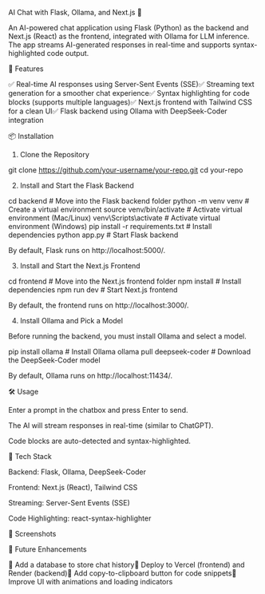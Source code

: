 AI Chat with Flask, Ollama, and Next.js 🚀

An AI-powered chat application using Flask (Python) as the backend and Next.js (React) as the frontend, integrated with Ollama for LLM inference. The app streams AI-generated responses in real-time and supports syntax-highlighted code output.

📌 Features

✅ Real-time AI responses using Server-Sent Events (SSE)✅ Streaming text generation for a smoother chat experience✅ Syntax highlighting for code blocks (supports multiple languages)✅ Next.js frontend with Tailwind CSS for a clean UI✅ Flask backend using Ollama with DeepSeek-Coder integration

📦 Installation

1. Clone the Repository

git clone https://github.com/your-username/your-repo.git
cd your-repo

2. Install and Start the Flask Backend

cd backend  # Move into the Flask backend folder
python -m venv venv  # Create a virtual environment
source venv/bin/activate  # Activate virtual environment (Mac/Linux)
venv\Scripts\activate  # Activate virtual environment (Windows)
pip install -r requirements.txt  # Install dependencies
python app.py  # Start Flask backend

By default, Flask runs on http://localhost:5000/.

3. Install and Start the Next.js Frontend

cd frontend  # Move into the Next.js frontend folder
npm install  # Install dependencies
npm run dev  # Start Next.js frontend

By default, the frontend runs on http://localhost:3000/.

4. Install Ollama and Pick a Model

Before running the backend, you must install Ollama and select a model.

pip install ollama  # Install Ollama
ollama pull deepseek-coder  # Download the DeepSeek-Coder model

By default, Ollama runs on http://localhost:11434/.

🛠️ Usage

Enter a prompt in the chatbox and press Enter to send.

The AI will stream responses in real-time (similar to ChatGPT).

Code blocks are auto-detected and syntax-highlighted.

📌 Tech Stack

Backend: Flask, Ollama, DeepSeek-Coder

Frontend: Next.js (React), Tailwind CSS

Streaming: Server-Sent Events (SSE)

Code Highlighting: react-syntax-highlighter

🎨 Screenshots



🚀 Future Enhancements

🔹 Add a database to store chat history🔹 Deploy to Vercel (frontend) and Render (backend)🔹 Add copy-to-clipboard button for code snippets🔹 Improve UI with animations and loading indicators
